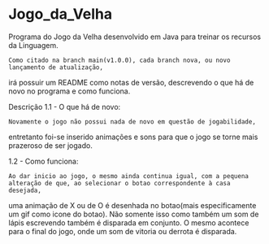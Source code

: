 # Jogo_da_Velha
Programa do Jogo da Velha desenvolvido em Java para treinar os recursos da Linguagem.

    Como citado na branch main(v1.0.0), cada branch nova, ou novo lançamento de atualização, 
irá possuir um README como notas de versão, descrevendo o que há de novo no programa e como funciona.

Descrição
1.1 - O que há de novo:

    Novamente o jogo não possui nada de novo em questão de jogabilidade, 
entretanto foi-se inserido animações e sons para que o jogo se torne mais prazeroso de ser jogado.

1.2 - Como funciona:

    Ao dar inicio ao jogo, o mesmo ainda continua igual, com a pequena alteração de que, ao selecionar o botao correspondente à casa desejada, 
uma animação de X ou de O é desenhada no botao(mais especificamente um gif como icone do botao). Não somente isso como também um som de 
lápis escrevendo também é disparada em conjunto. O mesmo acontece para o final do jogo, onde um som de vitoria ou derrota é disparada.
